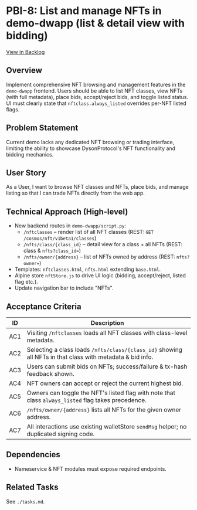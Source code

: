 # PBI-8: List and manage NFTs in demo-dwapp (list & detail view with bidding)

[View in Backlog](../backlog.md#user-content-8)

## Overview
Implement comprehensive NFT browsing and management features in the `demo-dwapp` frontend. Users should be able to list NFT classes, view NFTs (with full metadata), place bids, accept/reject bids, and toggle listed status. UI must clearly state that `nftclass.always_listed` overrides per-NFT listed flags.

## Problem Statement
Current demo lacks any dedicated NFT browsing or trading interface, limiting the ability to showcase DysonProtocol's NFT functionality and bidding mechanics.

## User Story
As a User, I want to browse NFT classes and NFTs, place bids, and manage listing so that I can trade NFTs directly from the web app.

## Technical Approach (High-level)
* New backend routes in `demo-dwapp/script.py`:
  * `/nftclasses` – render list of all NFT classes (REST: `GET /cosmos/nft/v1beta1/classes`)
  * `/nfts/class/{class_id}` – detail view for a class + all NFTs (REST: class & `nfts?class_id=`)
  * `/nfts/owner/{address}` – list of NFTs owned by address (REST: `nfts?owner=`)
* Templates: `nftclasses.html`, `nfts.html` extending `base.html`.
* Alpine store `nftStore.js` to drive UI logic (bidding, accept/reject, listed flag etc.).
* Update navigation bar to include "NFTs".

## Acceptance Criteria
| ID | Description |
|----|-------------|
| AC1 | Visiting `/nftclasses` loads all NFT classes with class-level metadata. |
| AC2 | Selecting a class loads `/nfts/class/{class_id}` showing all NFTs in that class with metadata & bid info. |
| AC3 | Users can submit bids on NFTs; success/failure & tx-hash feedback shown. |
| AC4 | NFT owners can accept or reject the current highest bid. |
| AC5 | Owners can toggle the NFT's listed flag with note that class `always_listed` flag takes precedence. |
| AC6 | `/nfts/owner/{address}` lists all NFTs for the given owner address. |
| AC7 | All interactions use existing walletStore `sendMsg` helper; no duplicated signing code. |

## Dependencies
* Nameservice & NFT modules must expose required endpoints.

## Related Tasks
See `./tasks.md`. 